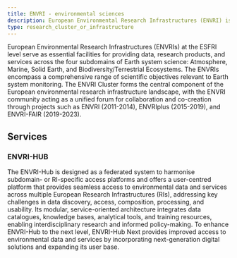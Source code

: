 ```yaml
---
title: ENVRI - environmental sciences
description: European Environmental Research Infrastructures (ENVRI) is a science cluster bringing together communities & research infrastructure in the area of Earth & environmental sciences
type: research_cluster_or_infrastructure
---
```


European Environmental Research Infrastructures (ENVRIs) at the ESFRI level serve as essential facilities for providing data, research products, and services across the four subdomains of Earth system science: Atmosphere, Marine, Solid Earth, and Biodiversity/Terrestrial Ecosystems. The ENVRIs encompass a comprehensive range of scientific objectives relevant to Earth system monitoring. The ENVRI Cluster forms the central component of the European environmental research infrastructure landscape, with the ENVRI community acting as a unified forum for collaboration and co-creation through projects such as ENVRI (2011-2014), ENVRIplus (2015-2019), and ENVRI-FAIR (2019-2023). 

## Services
### ENVRI-HUB
The ENVRI-Hub is designed as a federated system to harmonise subdomain- or RI-specific access platforms and offers a user-centred platform that provides seamless access to environmental data and services across multiple European Research Infrastructures (RIs), addressing key challenges in data discovery, access, composition, processing, and usability. Its modular, service-oriented architecture integrates data catalogues, knowledge bases, analytical tools, and training resources, enabling interdisciplinary research and informed policy-making. To enhance ENVRI-Hub to the next level, ENVRI-Hub Next provides improved access to environmental data and services by incorporating next-generation digital solutions and expanding its user base.

